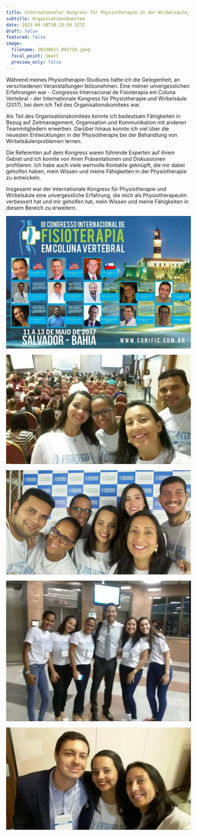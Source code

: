 ```yaml
---
title: Internationaler Kongress für Physiotherapie in der Wirbelsäule, 2017
subtitle: Organisationskomitee
date: 2023-04-30T20:19:59.327Z
draft: false
featured: false
image:
  filename: 20210611_091720.jpeg
  focal_point: Smart
  preview_only: false
---
```

Während meines Physiotherapie-Studiums hatte ich die Gelegenheit, an verschiedenen Veranstaltungen teilzunehmen. Eine meiner unvergesslichen Erfahrungen war - Congresso Internacional de Fisioterapia em Coluna Vertebral - der Internationale Kongress für Physiotherapie und Wirbelsäule (2017), bei dem ich Teil des Organisationskomitees war.

Als Teil des Organisationskomitees konnte ich  bedeutsam Fähigkeiten in Bezug auf Zeitmanagement, Organisation und Kommunikation mit anderen Teammitgliedern erwerben. Darüber hinaus konnte ich viel über die neuesten Entwicklungen in der Physiotherapie bei der Behandlung von Wirbelsäulenproblemen lernen.

Die Referenten auf dem Kongress waren führende Experten auf ihrem Gebiet und ich konnte von ihren Präsentationen und Diskussionen profitieren. Ich habe auch viele wertvolle Kontakte geknüpft, die mir dabei geholfen haben, mein Wissen und meine Fähigkeiten in der Physiotherapie zu entwickeln.

Insgesamt war der Internationale Kongress für Physiotherapie und Wirbelsäule eine unvergessliche Erfahrung, die mich als Physiotherapeutin verbessert hat und mir geholfen hat, mein Wissen und meine Fähigkeiten in diesem Bereich zu erweitern.

![](folder.jpeg)

![](20210611_091435.jpeg)

![](20210611_091416.jpeg)

![](20210611_091345.jpeg)

![](20210611_091608.jpeg)

![]()